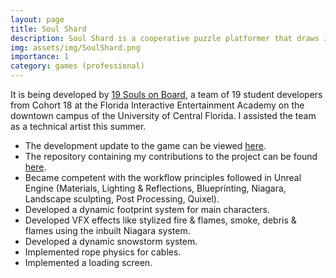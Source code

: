 ```yaml
---
layout: page
title: Soul Shard
description: Soul Shard is a cooperative puzzle platformer that draws inspiration from EA’s ‘It Takes Two’.
img: assets/img/SoulShard.png
importance: 1
category: games (professional)
---
```

 It is being developed by [19 Souls on Board](https://www.19soulsonboard.com/about), a team of 19 student developers from Cohort 18 at the Florida Interactive Entertainment Academy on the downtown campus of the University of Central Florida. I assisted the team as a technical artist this summer.
* The development update to the game can be viewed [here](https://www.youtube.com/watch?v=0S1EbyBRVhw). 
* The repository containing my contributions to the project can be found [here](https://github.com/19SOB/ucf-fiea-19sob-capstone-project-temp).
*  Became competent with the workflow principles followed in Unreal Engine (Materials, Lighting & Reflections, Blueprinting, Niagara, Landscape sculpting, Post Processing, Quixel).
* Developed a dynamic footprint system for main characters.
* Developed VFX effects like stylized fire & flames, smoke, debris & flames using the inbuilt Niagara system.
* Developed a dynamic snowstorm system.
* Implemented rope physics for cables.
* Implemented a loading screen.


 
